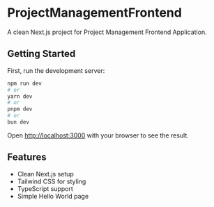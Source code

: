 # ProjectManagementFrontend

A clean Next.js project for Project Management Frontend Application.

## Getting Started

First, run the development server:

```bash
npm run dev
# or
yarn dev
# or
pnpm dev
# or
bun dev
```

Open [http://localhost:3000](http://localhost:3000) with your browser to see the result.

## Features

- Clean Next.js setup
- Tailwind CSS for styling
- TypeScript support
- Simple Hello World page
